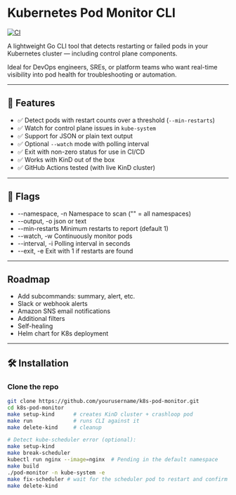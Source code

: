 # Kubernetes Pod Monitor CLI

[![CI](https://github.com/CarlosLaraFP/k8s-pod-monitor/actions/workflows/ci.yml/badge.svg)](https://github.com/CarlosLaraFP/k8s-pod-monitor/actions)

A lightweight Go CLI tool that detects restarting or failed pods in your Kubernetes cluster — including control plane components.

Ideal for DevOps engineers, SREs, or platform teams who want real-time visibility into pod health for troubleshooting or automation.

---

## 🚀 Features

- ✅ Detect pods with restart counts over a threshold (`--min-restarts`)
- ✅ Watch for control plane issues in `kube-system`
- ✅ Support for JSON or plain text output
- ✅ Optional `--watch` mode with polling interval
- ✅ Exit with non-zero status for use in CI/CD
- ✅ Works with KinD out of the box
- ✅ GitHub Actions tested (with live KinD cluster)

---

## 🔧 Flags

* --namespace, -n	    Namespace to scan ("" = all namespaces)
* --output, -o	    json or text
* --min-restarts	    Minimum restarts to report (default 1)
* --watch, -w	        Continuously monitor pods
* --interval, -i	    Polling interval in seconds
* --exit, -e	        Exit with 1 if restarts are found

---

## Roadmap

- Add subcommands: summary, alert, etc.
- Slack or webhook alerts
- Amazon SNS email notifications
- Additional filters
- Self-healing
- Helm chart for K8s deployment

---

## 🛠️ Installation

### Clone the repo

```bash
git clone https://github.com/yourusername/k8s-pod-monitor.git
cd k8s-pod-monitor
make setup-kind      # creates KinD cluster + crashloop pod
make run             # runs CLI against it
make delete-kind     # cleanup

# Detect kube-scheduler error (optional):
make setup-kind
make break-scheduler
kubectl run nginx --image=nginx  # Pending in the default namespace
make build
./pod-monitor -n kube-system -e
make fix-scheduler # wait for the scheduler pod to restart and confirm nginx is now running
make delete-kind